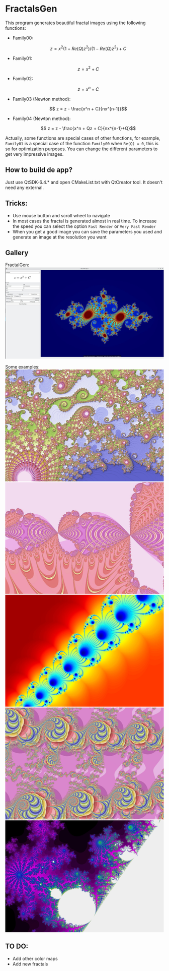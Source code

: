 # FractalsGen

This program generates beautiful fractal images using the following functions:

- Family00:
     ```math
        z = x^2(1+Re(Q)z^2)/(1-Re(Q)z^2) + C
    ```
- Family01:
     ```math
        z = x^2 + C
    ```
- Family02:
     ```math
        z = x^n + C
    ```
- Family03 (Newton method):
     ```math
        z = z - \frac{x^n + C}{nx^{n-1}}
     ```
- Family04 (Newton method):
     ```math
        z = z - \frac{x^n + Qz + C}{nx^{n-1}+Q}
     ```
Actually, some functions are special cases of other functions, for example, `Family01` is a special case of the function `Family00` when ```Re(Q) = 0```, this is so for optimization purposes. You can change the different parameters to get very impressive images.

## How to build de app?
Just use QtSDK-6.4.* and open CMakeList.txt with QtCreator tool. It doesn't need any external. 

## Tricks:
 - Use mouse button and scroll wheel to navigate
 - In most cases the fractal is generated almost in real time. To increase the speed you can select the option `Fast Render` or `Very Fast Render` 
 - When you get a good image you can save the parameters you used and generate an image at the resolution you want
 
## Gallery
FractalGen:
![](./app.jpg?raw=true "FractalGen") 

Some examples:
![](./sample00.jpg?raw=true) 
![](./sample01.jpg?raw=true) 
![](./sample02.jpg?raw=true) 
![](./sample03.jpg?raw=true) 
![](./sample04.jpg?raw=true) 

## TO DO:
- Add other color maps
- Add new fractals